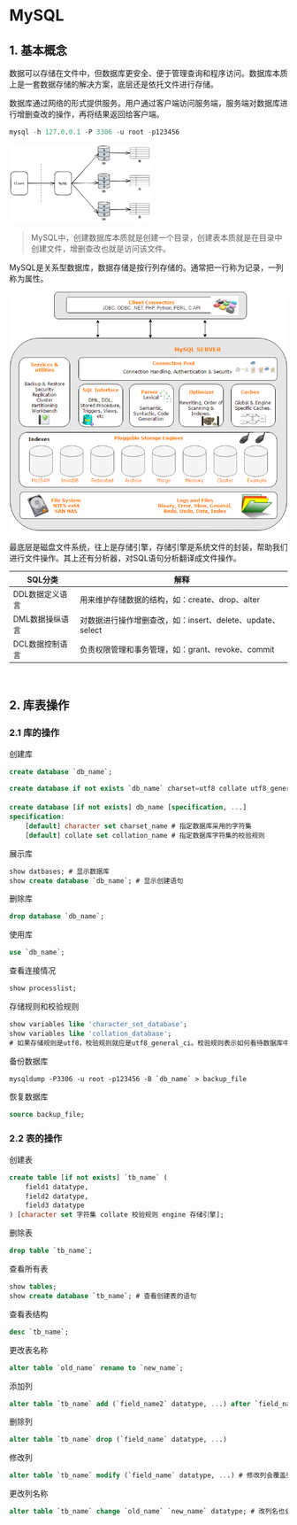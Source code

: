 # MySQL

## 1. 基本概念

数据可以存储在文件中，但数据库更安全、便于管理查询和程序访问。数据库本质上是一套数据存储的解决方案，底层还是依托文件进行存储。

数据库通过网络的形式提供服务。用户通过客户端访问服务端，服务端对数据库进行增删查改的操作，再将结果返回给客户端。

```sql
mysql -h 127.0.0.1 -P 3306 -u root -p123456
```

<img src="./1-基本概念和基础操作.assets/mysql服务器数据库表关系图示.png" style="zoom: 25%;" />

> MySQL中，创建数据库本质就是创建一个目录，创建表本质就是在目录中创建文件，增删查改也就是访问该文件。

MySQL是关系型数据库，数据存储是按行列存储的。通常把一行称为记录，一列称为属性。

<img src="./1-基本概念和基础操作.assets/MySQL架构图示.png" style="zoom: 70%;" />

最底层是磁盘文件系统，往上是存储引擎，存储引擎是系统文件的封装，帮助我们进行文件操作。其上还有分析器，对SQL语句分析翻译成文件操作。

| SQL分类         | 解释                                                       |
| --------------- | ---------------------------------------------------------- |
| DDL数据定义语言 | 用来维护存储数据的结构，如：create、drop、alter            |
| DML数据操纵语言 | 对数据进行操作增删查改，如：insert、delete、update、select |
| DCL数据控制语言 | 负责权限管理和事务管理，如：grant、revoke、commit          |

&nbsp;

## 2. 库表操作

### 2.1 库的操作

创建库

```sql
create database `db_name`;
```

```sql
create database if not exists `db_name` charset=utf8 collate utf8_general_ci;

create database [if not exists] db_name [specification, ...]
specification:
	[default] character set charset_name # 指定数据库采用的字符集
    [default] collate set collation_name # 指定数据库字符集的校验规则
```

展示库

```sql
show datbases; # 显示数据库
show create database `db_name`; # 显示创建语句
```

删除库

```sql
drop database `db_name`;
```

使用库

```sql
use `db_name`;
```

查看连接情况

```sql
show processlist;
```

存储规则和校验规则

```sql
show variables like 'character_set_database';
show variables like 'collation_database';
# 如果存储规则是utf8，校验规则就应是utf8_general_ci。校验规则表示如何看待数据库中的数据，二者应该对应。
```

备份数据库

```shell
mysqldump -P3306 -u root -p123456 -B `db_name` > backup_file
```

恢复数据库

```sql
source backup_file;
```

### 2.2 表的操作

创建表

```sql
create table [if not exists] `tb_name` (
	field1 datatype,
    field2 datatype,
	field3 datatype
) [character set 字符集 collate 校验规则 engine 存储引擎];
```

删除表

```sql
drop table `tb_name`;
```

查看所有表

```sql
show tables;
show create database `tb_name`; # 查看创建表的语句
```

查看表结构

```sql
desc `tb_name`;
```

更改表名称

```sql
alter table `old_name` rename to `new_name`;
```

添加列

```sql
alter table `tb_name` add (`field_name2` datatype, ...) after `field_name1`
```

删除列

```sql
alter table `tb_name` drop (`field_name` datatype, ...)
```

修改列

```sql
alter table `tb_name` modify (`field_name` datatype, ...) # 修改列会覆盖列的原有属性
```
更改列名称

```sql
alter table `tb_name` change `old_name` `new_name` datatype; # 改列名也会覆盖列的原有属性
```

